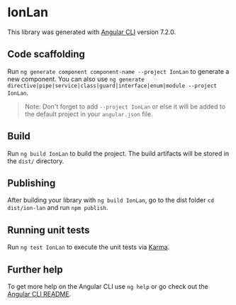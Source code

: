# IonLan

This library was generated with [Angular CLI](https://github.com/angular/angular-cli) version 7.2.0.

## Code scaffolding

Run `ng generate component component-name --project IonLan` to generate a new component. You can also use `ng generate directive|pipe|service|class|guard|interface|enum|module --project IonLan`.
> Note: Don't forget to add `--project IonLan` or else it will be added to the default project in your `angular.json` file. 

## Build

Run `ng build IonLan` to build the project. The build artifacts will be stored in the `dist/` directory.

## Publishing

After building your library with `ng build IonLan`, go to the dist folder `cd dist/ion-lan` and run `npm publish`.

## Running unit tests

Run `ng test IonLan` to execute the unit tests via [Karma](https://karma-runner.github.io).

## Further help

To get more help on the Angular CLI use `ng help` or go check out the [Angular CLI README](https://github.com/angular/angular-cli/blob/master/README.md).
